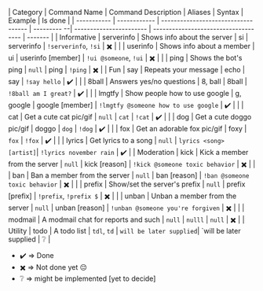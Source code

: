 | Category    | Command Name | Command Description                 | Aliases     | Syntax                  | Example                              | Is done |
| ----------- | ------------ | ----------------------------------- | --------- --| ----------------------- | ------------------------------------ | ------- |
| Informative | serverinfo   | Shows info about the server         | si          | serverinfo              | `!serverinfo`, `!si`                 | ✖️      |
|             | userinfo     | Shows info about a member           | ui          | userinfo [member]       | `!ui @someone`, `!ui`                | ✖️      |
|             | ping         | Shows the bot's ping                | `null`      | ping                    | `!ping`                              | ✖️      |
| Fun         | say          | Repeats your message                | echo        | say <message>           | `!say hello`                         | ✔️️      |
|             | 8ball        | Answers yes/no questions            | 8, ball     | 8ball <question>        | `!8ball am I great?`                 | ✔️      |
|             | lmgtfy       | Show people how to use google       | g, google   | google [member] <query> | `!lmgtfy @someone how to use google` | ✔️️      |
|             | cat          | Get a cute cat pic/gif              | `null`      | `cat`                   | `!cat`                               | ✔️      |
|             | dog          | Get a cute doggo pic/gif            | doggo       | `dog`                   | `!dog`                               | ✔️      |
|             | fox          | Get an adorable fox pic/gif         | foxy        | `fox`                   | `!fox`                               | ✔️      |
|             | lyrics       | Get lyrics to a song                | `null`      | `lyrics <song> [artist]`| `!lyrics november rain`              | ✔️      |
| Moderation  | kick         | Kick a member from the server       | `null`      | kick <member> [reason]  | `!kick @someone toxic behavior`      | ✖️      |
|             | ban          | Ban a member from the server        | `null`      | ban <member> [reason]   | `!ban @someone toxic behavior`       | ✖️      |
|             | prefix       | Show/set the server's prefix        | `null`      | prefix [prefix]         | `!prefix`, `!prefix $`               | ✖️      |
|             | unban        | Unban a member from the server      | `null`      | unban <member> [reason] | `!unban @someone you're forgiven`    | ✖️      |
|             | modmail      | A modmail chat for reports and such | `null`      | `nulll`                 | `null`                               | ✖️      |
| Utility     | todo         | A todo list                         | `tdl`, `td` | `will be later supplied`| `will be later supplied              | ❔      |
  
  
- ✔️️ => Done
- ✖️ => Not done yet :pensive:
- ❔ => might be implemented [yet to decide]
